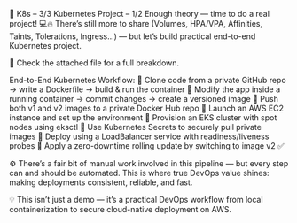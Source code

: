 🐳 K8s – 3/3
 Kubernetes Project – 1/2
Enough theory — time to do a real project! 💻🔥
There’s still more to share (Volumes, HPA/VPA, Affinities, Taints, Tolerations, Ingress...) — but let’s build practical end-to-end Kubernetes project.

📄 Check the attached file for a full breakdown.

End-to-End Kubernetes Workflow:
🔹 Clone code from a private GitHub repo → write a Dockerfile → build & run the container
 🔹 Modify the app inside a running container → commit changes → create a versioned image
 🔹 Push both v1 and v2 images to a private Docker Hub repo
 🔹 Launch an AWS EC2 instance and set up the environment
 🔹 Provision an EKS cluster with spot nodes using eksctl
 🔹 Use Kubernetes Secrets to securely pull private images
 🔹 Deploy using a LoadBalancer service with readiness/liveness probes
 🔹 Apply a zero-downtime rolling update by switching to image v2 ✅

⚙️ There’s a fair bit of manual work involved in this pipeline — but every step can and should be automated. This is where true DevOps value shines: making deployments consistent, reliable, and fast.

💡 This isn’t just a demo — it’s a practical DevOps workflow from local containerization to secure cloud-native deployment on AWS.

